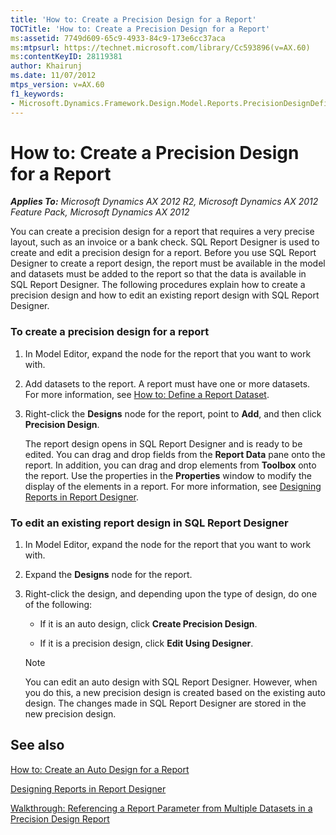 ```yaml
---
title: 'How to: Create a Precision Design for a Report'
TOCTitle: 'How to: Create a Precision Design for a Report'
ms:assetid: 7749d609-65c9-4933-84c9-173e6cc37aca
ms:mtpsurl: https://technet.microsoft.com/library/Cc593896(v=AX.60)
ms:contentKeyID: 28119381
author: Khairunj
ms.date: 11/07/2012
mtps_version: v=AX.60
f1_keywords:
- Microsoft.Dynamics.Framework.Design.Model.Reports.PrecisionDesignDefinition
---
```


# How to: Create a Precision Design for a Report 


_**Applies To:** Microsoft Dynamics AX 2012 R2, Microsoft Dynamics AX 2012 Feature Pack, Microsoft Dynamics AX 2012_

You can create a precision design for a report that requires a very precise layout, such as an invoice or a bank check. SQL Report Designer is used to create and edit a precision design for a report. Before you use SQL Report Designer to create a report design, the report must be available in the model and datasets must be added to the report so that the data is available in SQL Report Designer. The following procedures explain how to create a precision design and how to edit an existing report design with SQL Report Designer.

### To create a precision design for a report

1.  In Model Editor, expand the node for the report that you want to work with.

2.  Add datasets to the report. A report must have one or more datasets. For more information, see [How to: Define a Report Dataset](how-to-define-a-report-dataset.md).

3.  Right-click the **Designs** node for the report, point to **Add**, and then click **Precision Design**.
    
    The report design opens in SQL Report Designer and is ready to be edited. You can drag and drop fields from the **Report Data** pane onto the report. In addition, you can drag and drop elements from **Toolbox** onto the report. Use the properties in the **Properties** window to modify the display of the elements in a report. For more information, see [Designing Reports in Report Designer](https://go.microsoft.com/fwlink/?linkid=229038).

### To edit an existing report design in SQL Report Designer

1.  In Model Editor, expand the node for the report that you want to work with.

2.  Expand the **Designs** node for the report.

3.  Right-click the design, and depending upon the type of design, do one of the following:
    
      - If it is an auto design, click **Create Precision Design**.
    
      - If it is a precision design, click **Edit Using Designer**.
    

    > [!NOTE]
    > <P>You can edit an auto design with SQL Report Designer. However, when you do this, a new precision design is created based on the existing auto design. The changes made in SQL Report Designer are stored in the new precision design.</P>



## See also

[How to: Create an Auto Design for a Report](how-to-create-an-auto-design-for-a-report.md)

[Designing Reports in Report Designer](https://go.microsoft.com/fwlink/?linkid=229038)

[Walkthrough: Referencing a Report Parameter from Multiple Datasets in a Precision Design Report](walkthrough-referencing-a-report-parameter-from-multiple-datasets-in-a-precision-design-report.md)

